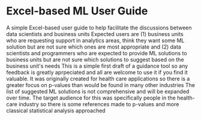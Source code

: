 # Excel-based ML User Guide
A simple Excel-based user guide to help facilitate the discussions between data scientists and business units
Expected users are (1) business units who are requesting support in analytics areas, think they want some ML solution but are not sure which ones are most appropriate and (2) data scientists and programmers who are expected to provide ML solutions to business units but are not sure which solutions to suggest based on the business unit's needs
This is a simple first draft of a guidance tool so any feedback is greatly aprpeciated and all are welcome to use it if you find it valuable.  It was originally created for health care applications so there is a greater focus on p-values than would be found in many other industries
The list of suggested ML solutions is not comprehensive and will be expanded over time.
The target audience for this was specifically people in the health-care industry so there is some references made to p-values and more classical statistical analysis approached

